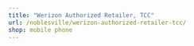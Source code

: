 ```yaml
---
title: "Werizon Authorized Retailer, TCC"
url: /noblesville/werizon-authorized-retailer-tcc/
shop: mobile phone
---
```

